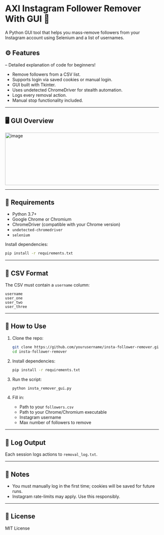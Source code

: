 # AXI Instagram Follower Remover With GUI 🧹

A Python GUI tool that helps you mass-remove followers from your Instagram account using Selenium and a list of usernames.

## ⚙️ Features

– Detailed explanation of code for beginners!
- Remove followers from a CSV list.
- Supports login via saved cookies or manual login.
- GUI built with Tkinter.
- Uses undetected ChromeDriver for stealth automation.
- Logs every removal action.
- Manual stop functionality included.

---

## 🖥️ GUI Overview

<img width="509" height="172" alt="image" src="https://github.com/user-attachments/assets/7ecd4769-3e92-4b25-995a-27944defebe8" />

---

## 🧰 Requirements

- Python 3.7+
- Google Chrome or Chromium
- ChromeDriver (compatible with your Chrome version)
- `undetected-chromedriver`
- `selenium`

Install dependencies:

```bash
pip install -r requirements.txt
```

---

## 📄 CSV Format

The CSV must contain a `username` column:

```csv
username
user_one
user_two
user_three
```

---

## 🚀 How to Use

1. Clone the repo:
    ```bash
    git clone https://github.com/yourusername/insta-follower-remover.git
    cd insta-follower-remover
    ```

2. Install dependencies:
    ```bash
    pip install -r requirements.txt
    ```

3. Run the script:
    ```bash
    python insta_remover_gui.py
    ```

4. Fill in:
    - Path to your `followers.csv`
    - Path to your Chrome/Chromium executable
    - Instagram username
    - Max number of followers to remove

---

## 📝 Log Output

Each session logs actions to `removal_log.txt`.

---

## 🛑 Notes

- You must manually log in the first time; cookies will be saved for future runs.
- Instagram rate-limits may apply. Use this responsibly.

---

## 📜 License

MIT License
